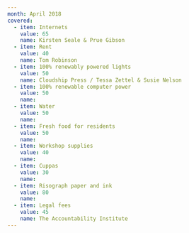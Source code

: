 ```yaml
---
month: April 2018
covered:
  - item: Internets
    value: 65
    name: Kirsten Seale & Prue Gibson
  - item: Rent
    value: 40
    name: Tom Robinson
  - item: 100% renewably powered lights
    value: 50
    name: Cloudship Press / Tessa Zettel & Susie Nelson
  - item: 100% renewable computer power
    value: 50
    name: 
  - item: Water
    value: 50
    name: 
  - item: Fresh food for residents
    value: 50
    name: 
  - item: Workshop supplies
    value: 40
    name: 
  - item: Cuppas
    value: 30
    name: 
  - item: Risograph paper and ink
    value: 80
    name: 
  - item: Legal fees
    value: 45
    name: The Accountability Institute
---
```

